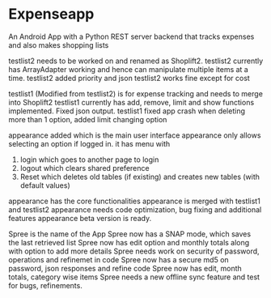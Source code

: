 # Expenseapp
An Android App with a Python REST server backend that tracks expenses and also makes shopping lists



testlist2 needs to be worked on and renamed as Shoplift2. 
testlist2 currently has ArrayAdapter working and hence can manipulate multiple items at a time.
testlist2 added priority and json
testlist2 works fine except for cost

testlist1 (Modified from testlist2) is for expense tracking and needs to merge into Shoplift2
testlist1 currently has add, remove, limit and show functions implemented. Fixed json output.
testlist1 fixed app crash when deleting more than 1 option, added limit changing option


appearance added which is the main user interface
appearance only allows selecting an option if logged in. it has menu with
1. login which goes to another page to login
2. logout which clears shared preference
3. Reset which deletes old tables (if existing) and creates new tables (with default values)

appearance has the core functionalities
appearance is merged with testlist1 and testlist2
appearance needs code optimization, bug fixing and additional features
appearance beta version is ready.

Spree is the name of the App
Spree now has a SNAP mode, which saves the last retrieved list
Spree now has edit option and monthly totals along with option to add more details
Spree needs work on security of password, operations and refinemet in code
Spree now has a secure md5 on password, json responses and refine code
Spree now has edit, month totals, category wise items
Spree needs a new offline sync feature and test for bugs, refinements.